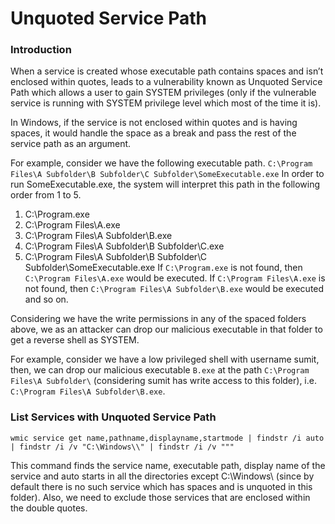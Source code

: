 # Unquoted Service Path

### Introduction

When a service is created whose executable path contains spaces and isn’t enclosed within quotes, leads to a vulnerability known as Unquoted Service Path which allows a user to gain SYSTEM privileges (only if the vulnerable service is running with SYSTEM privilege level which most of the time it is).

In Windows, if the service is not enclosed within quotes and is having spaces, it would handle the space as a break and pass the rest of the service path as an argument.

For example, consider we have the following executable path. `C:\Program Files\A Subfolder\B Subfolder\C Subfolder\SomeExecutable.exe` In order to run SomeExecutable.exe, the system will interpret this path in the following order from 1 to 5.

1. C:\Program.exe
2. C:\Program Files\A.exe
3. C:\Program Files\A Subfolder\B.exe
4. C:\Program Files\A Subfolder\B Subfolder\C.exe
5. C:\Program Files\A Subfolder\B Subfolder\C Subfolder\SomeExecutable.exe If `C:\Program.exe` is not found, then `C:\Program Files\A.exe` would be executed. If `C:\Program Files\A.exe` is not found, then `C:\Program Files\A Subfolder\B.exe` would be executed and so on.

Considering we have the write permissions in any of the spaced folders above, we as an attacker can drop our malicious executable in that folder to get a reverse shell as SYSTEM.

For example, consider we have a low privileged shell with username sumit, then, we can drop our malicious executable `B.exe` at the path `C:\Program Files\A Subfolder\` (considering sumit has write access to this folder), i.e. `C:\Program Files\A Subfolder\B.exe`.



### List Services with Unquoted Service Path

`wmic service get name,pathname,displayname,startmode | findstr /i auto | findstr /i /v "C:\Windows\\" | findstr /i /v """`

This command finds the service name, executable path, display name of the service and auto starts in all the directories except C:\Windows\ (since by default there is no such service which has spaces and is unquoted in this folder). Also, we need to exclude those services that are enclosed within the double quotes.

